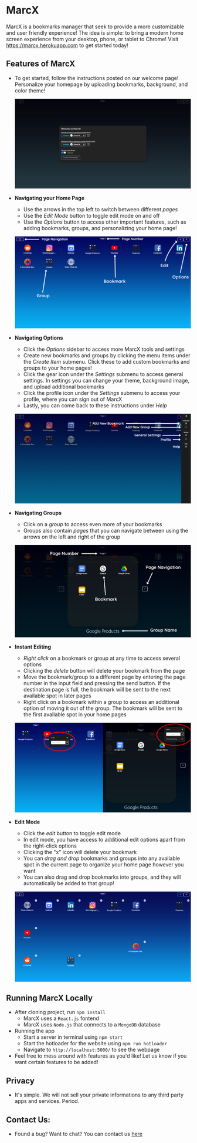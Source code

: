 # MarcX

MarcX is a bookmarks manager that seek to provide a more customizable and user friendly experience! The idea is simple: to bring a modern home screen experience from your desktop, phone, or tablet to Chrome! Visit https://marcx.herokuapp.com to get started today!

## Features of MarcX

- To get started, follow the instructions posted on our welcome page! Personalize your homepage by uploading bookmarks, background, and color theme! 

  ![Start up page](/client/src/public/images/startupPage.png)

- **Navigating your Home Page**
  - Use the arrows in the top left to switch between different *pages*
  - Use the *Edit Mode* button to toggle edit mode on and off
  - Use the *Options* button to access other important features, such as adding bookmarks, groups, and personalizing your home page!
  
  ![Home Page](/client/src/public/images/homescreen.png)
 
- **Navigating Options**
  - Click the *Options* sidebar to access more MarcX tools and settings
  - Create new bookmarks and groups by clicking the menu items under the *Create Item* submenu. Click these to add custom bookmarks and groups to your home pages!
  - Click the gear icon under the *Settings* submenu to access general settings. In settings you can change your theme, background image, and upload additional bookmarks
  - Click the profile icon under the *Settings* submenu to access your profile, where you can sign out of MarcX
  - Lastly, you can come back to these instructions under *Help*
  
  ![Home Page](/client/src/public/images/Sidebar.png)
 
- **Navigating Groups**
  - Click on a *group* to access even more of your bookmarks
  - Groups also contain *pages* that you can navigate between using the arrows on the left and right of the group
  
  ![Home Page](/client/src/public/images/group.png)
    
- **Instant Editing**
  - *Right click* on a bookmark or group at any time to access several options
  - Clicking the *delete* button will delete your bookmark from the page
  - Move the bookmark/group to a different page by entering the page number in the input field and pressing the send button. If the destination page is full, the bookmark will be sent to the next available spot in later pages
  - Right click on a bookmark within a group to access an additional option of moving it out of the group. The bookmark will be sent to the first available spot in your home pages
  
  ![Home Page](/client/src/public/images/sidebySide.png)

- **Edit Mode**
  - Click the *edit* button to toggle edit mode
  - In edit mode, you have access to additional edit options apart from the right-click options
  - Clicking the "x" icon will delete your bookmark
  - You can *drag and drop* bookmarks and groups into any available spot in the current page to organize your home page however you want
  - You can also drag and drop bookmarks into groups, and they will automatically be added to that group!
  
  ![Home Page](/client/src/public/images/editmode.png)
  
  
## Running MarcX Locally

- After cloning project, run `npm install`  
  - MarcX uses a `React.js` fontend 
  - MarcX uses `Node.js` that connects to a `MongoDB` database
- Running the app 
  - Start a server in terminal using `npm start`
  - Start the hotloader for the website using `npm run hotloader`
  - Navigate to `http://localhost:5000/` to see the webpage
- Feel free to mess around with features as you'd like! Let us know if you want certain features to be added!


## Privacy

- It's simple. We will not sell your private informations to any third party apps and services. Period. 

## Contact Us:

- Found a bug? Want to chat? You can contact us [here](mailto:thanhn1756@gmail.com?subject=[MarcX%20Inquiries])
